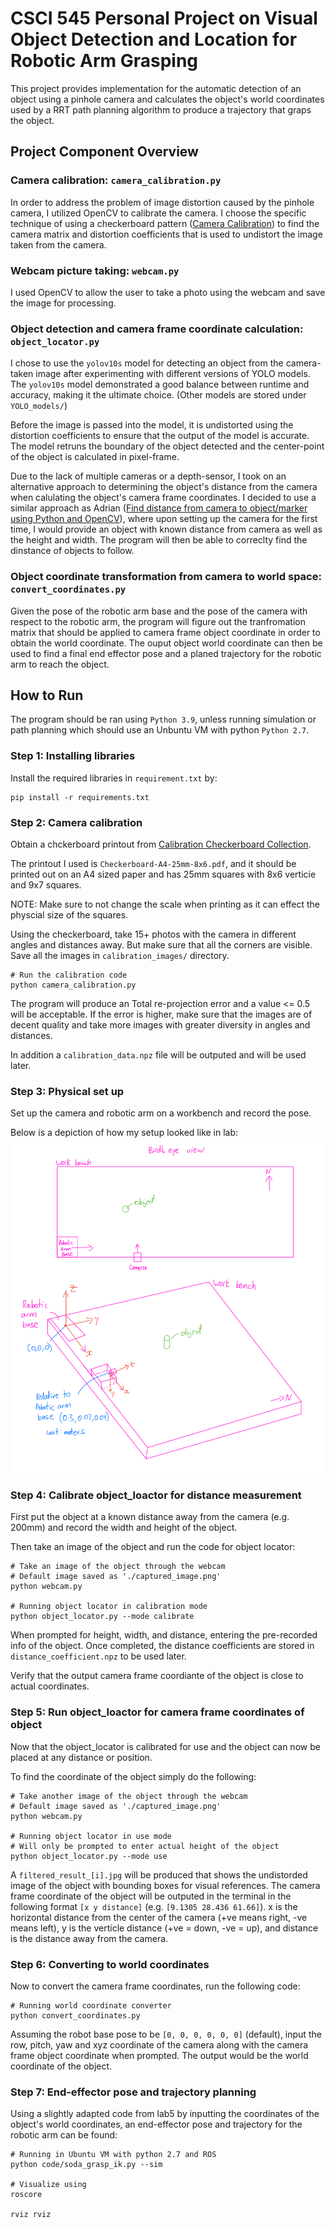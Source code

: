 # CSCI 545 Personal Project on Visual Object Detection and Location for Robotic Arm Grasping

This project provides implementation for the automatic detection of an object using a pinhole camera and calculates the object's world coordinates used by a RRT path planning algorithm to produce a trajectory that graps the object.

## Project Component Overview

### Camera calibration: `camera_calibration.py`

In order to address the problem of image distortion caused by the pinhole camera, I utilized OpenCV to calibrate the camera. I choose the specific technique of using a checkerboard pattern ([Camera Calibration](https://docs.opencv.org/4.x/dc/dbb/tutorial_py_calibration.html)) to find the camera matrix and distortion coefficients that is used to undistort the image taken from the camera.

### Webcam picture taking: `webcam.py`

I used OpenCV to allow the user to take a photo using the webcam and save the image for processing.

### Object detection and camera frame coordinate calculation: `object_locator.py`

I chose to use the `yolov10s` model for detecting an object from the camera-taken image after experimenting with different versions of YOLO models. The `yolov10s` model demonstrated a good balance between runtime and accuracy, making it the ultimate choice. (Other models are stored under `YOLO_models/`)

Before the image is passed into the model, it is undistorted using the distortion coefficients to ensure that the output of the model is accurate. The model retruns the boundary of the object detected and the center-point of the object is calculated in pixel-frame.

Due to the lack of multiple cameras or a depth-sensor, I took on an alternative approach to determining the object's distance from the camera when calulating the object's camera frame coordinates. I decided to use a similar approach as Adrian ([Find distance from camera to object/marker using Python and OpenCV](https://pyimagesearch.com/2015/01/19/find-distance-camera-objectmarker-using-python-opencv/)), where upon setting up the camera for the first time, I would provide an object with known distance from camera as well as the height and width. The program will then be able to correclty find the dinstance of objects to follow.

### Object coordinate transformation from camera to world space: `convert_coordinates.py`

Given the pose of the robotic arm base and the pose of the camera with respect to the robotic arm, the program will figure out the tranfromation matrix that should be applied to camera frame object coordinate in order to obtain the world coordinate. The ouput object world coordinate can then be used to find a final end effector pose and a planed trajectory for the robotic arm to reach the object.

## How to Run

The program should be ran using `Python 3.9`, unless running simulation or path planning which should use an Unbuntu VM with python `Python 2.7`.

### Step 1: Installing libraries

Install the required libraries in `requirement.txt` by:

``` shell
pip install -r requirements.txt 
```

### Step 2: Camera calibration

Obtain a chckerboard printout from [Calibration Checkerboard Collection](https://markhedleyjones.com/projects/calibration-checkerboard-collection). 

The printout I used is `Checkerboard-A4-25mm-8x6.pdf`, and it should be printed out on an A4 sized paper and has 25mm squares with 8x6 verticie and 9x7 squares.

NOTE: Make sure to not change the scale when printing as it can effect the physcial size of the squares.

Using the checkerboard, take 15+ photos with the camera in different angles and distances away. But make sure that all the corners are visible. Save all the images in `calibration_images/` directory.

``` shell
# Run the calibration code
python camera_calibration.py 
```

The program will produce an Total re-projection error and a value <= 0.5 will be acceptable. If the error is higher, make sure that the images are of decent quality and take more images with greater diversity in angles and distances.

In addition a `calibration_data.npz` file will be outputed and will be used later.

### Step 3: Physical set up

Set up the camera and robotic arm on a workbench and record the pose.

Below is a depiction of how my setup looked like in lab: ![My Setup](report_images/setup.png)

### Step 4: Calibrate object_loactor for distance measurement

First put the object at a known distance away from the camera (e.g. 200mm) and record the width and height of the object.

Then take an image of the object and run the code for object locator:

``` shell
# Take an image of the object through the webcam
# Default image saved as './captured_image.png'
python webcam.py  

# Running object locator in calibration mode
python object_locator.py --mode calibrate
```

When prompted for height, width, and distance, entering the pre-recorded info of the object. Once completed, the distance coefficients are stored in `distance_coefficient.npz` to be used later.

Verify that the output camera frame coordiante of the object is close to actual coordinates.

### Step 5: Run object_loactor for camera frame coordinates of object

Now that the object_locator is calibrated for use and the object can now be placed at any distance or position.

To find the coordinate of the object simply do the following:

``` shell
# Take another image of the object through the webcam
# Default image saved as './captured_image.png'
python webcam.py  

# Running object locator in use mode
# Will only be prompted to enter actual height of the object
python object_locator.py --mode use
```

A `filtered_result_[i].jpg` will be produced that shows the undistorded image of the object with bounding boxes for visual references. The camera frame coordinate of the object will be outputed in the terminal in the following format `[x y distance]` (e.g. `[9.1305 28.436 61.66]`). x is the horizontal distance from the center of the camera (+ve means right, -ve means left), y is the verticle distance (+ve = down, -ve = up), and distance is the distance away from the camera.

### Step 6: Converting to world coordinates

Now to convert the camera frame coordinates, run the following code:

``` shell
# Running world coordinate converter
python convert_coordinates.py 
```

Assuming the robot base pose to be `[0, 0, 0, 0, 0, 0]` (default), input the row, pitch, yaw and xyz coordinate of the camera along with the camera frame object coordinate when prompted. The output would be the world coordinate of the object.

### Step 7: End-effector pose and trajectory planning

Using a slightly adapted code from lab5 by inputting the coordinates of the object's world coordinates, an end-effector pose and trajectory for the robotic arm can be found:

``` shell
# Running in Ubuntu VM with python 2.7 and ROS
python code/soda_grasp_ik.py --sim 

# Visualize using
roscore

rviz rviz
```
